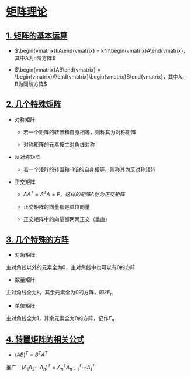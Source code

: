 # [矩阵理论](/README.md)

## [1. 矩阵的基本运算](/README.md)

- $\begin{vmatrix}kA\end{vmatrix} = k^n\begin{vmatrix}A\end{vmatrix}，其中A为n阶方阵$

- $\begin{vmatrix}AB\end{vmatrix} = \begin{vmatrix}A\end{vmatrix}\begin{vmatrix}B\end{vmatrix}，其中A，B为同阶方阵$

## [2. 几个特殊矩阵](/README.md)

- 对称矩阵

  - 若一个矩阵的转置和自身相等，则称其为对称矩阵

  - 对称矩阵的元素按主对角线对称

- 反对称矩阵

  - 若一个矩阵的转置和-1倍的自身相等，则称其为反对称矩阵

- 正交矩阵

  - $AA^T = A^TA = E，这样的矩阵A称为正交矩阵$

  - 正交矩阵的向量都是单位向量

  - 正交矩阵中的向量都两两正交（垂直）

## [3. 几个特殊的方阵](/README.md)

- 对角矩阵

主对角线以外的元素全为0，主对角线中也可以有0的方阵

- 数量矩阵

主对角线全为k，其余元素全为0的方阵，即$kE_n$

- 单位矩阵

主对角线全为1，其余元素全为0的方阵，记作$E_n$

## [4. 转置矩阵的相关公式](/README.md)

- $(AB)^T = B^TA^T$

推广：$(A_1A_2\cdots A_n)^T = A_n^TA_{n - 1}^T\cdots A_1^T$
